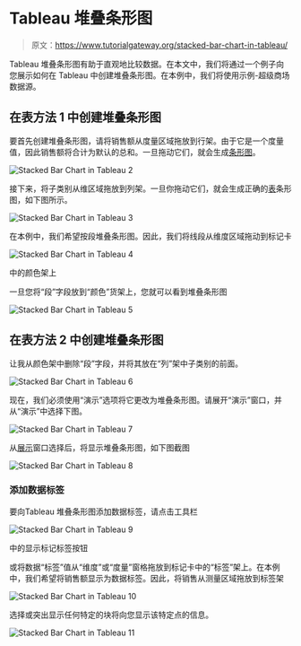 # Tableau 堆叠条形图

> 原文：<https://www.tutorialgateway.org/stacked-bar-chart-in-tableau/>

Tableau 堆叠条形图有助于直观地比较数据。在本文中，我们将通过一个例子向您展示如何在 Tableau 中创建堆叠条形图。在本例中，我们将使用示例-超级商场数据源。

## 在表方法 1 中创建堆叠条形图

要首先创建堆叠条形图，请将销售额从度量区域拖放到行架。由于它是一个度量值，因此销售额将合计为默认的总和。一旦拖动它们，就会生成[条形图](https://www.tutorialgateway.org/bar-chart-in-tableau/)。

![Stacked Bar Chart in Tableau 2](img/0b7bc8b97e7c70d69c79218a3d0afd14.png)

接下来，将子类别从维区域拖放到列架。一旦你拖动它们，就会生成正确的[表](https://www.tutorialgateway.org/tableau/)条形图，如下图所示。

![Stacked Bar Chart in Tableau 3](img/58b0216b9672e296eaec5d15dc1db7f4.png)

在本例中，我们希望按段堆叠条形图。因此，我们将线段从维度区域拖动到标记卡

![Stacked Bar Chart in Tableau 4](img/efe10b1b4eaa7c7dfa5e10d93abaf17e.png)

中的颜色架上

一旦您将“段”字段放到“颜色”货架上，您就可以看到堆叠条形图

![Stacked Bar Chart in Tableau 5](img/0b2122211c882ad235a47820ee418d90.png)

## 在表方法 2 中创建堆叠条形图

让我从颜色架中删除“段”字段，并将其放在“列”架中子类别的前面。

![Stacked Bar Chart in Tableau 6](img/37470016d046e8740cd862f07961ccd0.png)

现在，我们必须使用“演示”选项将它更改为堆叠条形图。请展开“演示”窗口，并从“演示”中选择下图。

![Stacked Bar Chart in Tableau 7](img/68ce7feee085d05ec28ffefa3dea7629.png)

从[展示](https://www.tutorialgateway.org/tableau-show-me/)窗口选择后，将显示堆叠条形图，如下图截图

![Stacked Bar Chart in Tableau 8](img/4def72acd58386fd5d46956fc53a978b.png)

### 添加数据标签

要向Tableau 堆叠条形图添加数据标签，请点击工具栏

![Stacked Bar Chart in Tableau 9](img/a852563eaecdd7eb55a1be04e20def19.png)

中的显示标记标签按钮

或将数据“标签”值从“维度”或“度量”窗格拖放到标记卡中的“标签”架上。在本例中，我们希望将销售额显示为数据标签。因此，将销售从测量区域拖放到标签架

![Stacked Bar Chart in Tableau 10](img/f7f6c867dac5ab4dee6bab009db6a8fd.png)

选择或突出显示任何特定的块将向您显示该特定点的信息。

![Stacked Bar Chart in Tableau 11](img/ff1a73b3c452286fda8d10326aa76cfd.png)